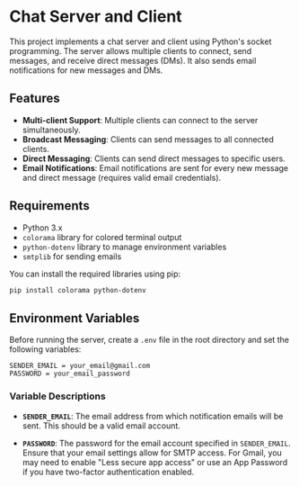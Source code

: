 # Chat Server and Client

This project implements a chat server and client using Python's socket programming. The server allows multiple clients to connect, send messages, and receive direct messages (DMs). It also sends email notifications for new messages and DMs.

## Features

- **Multi-client Support**: Multiple clients can connect to the server simultaneously.
- **Broadcast Messaging**: Clients can send messages to all connected clients.
- **Direct Messaging**: Clients can send direct messages to specific users.
- **Email Notifications**: Email notifications are sent for every new message and direct message (requires valid email credentials).

## Requirements

- Python 3.x
- `colorama` library for colored terminal output
- `python-dotenv` library to manage environment variables
- `smtplib` for sending emails

You can install the required libraries using pip:

```bash
pip install colorama python-dotenv
```

## Environment Variables

Before running the server, create a `.env` file in the root directory and set the following variables:

```plaintext
SENDER_EMAIL = your_email@gmail.com
PASSWORD = your_email_password
```

### Variable Descriptions

- **`SENDER_EMAIL`**: The email address from which notification emails will be sent. This should be a valid email account.
  
- **`PASSWORD`**: The password for the email account specified in `SENDER_EMAIL`. Ensure that your email settings allow for SMTP access. For Gmail, you may need to enable "Less secure app access" or use an App Password if you have two-factor authentication enabled.
